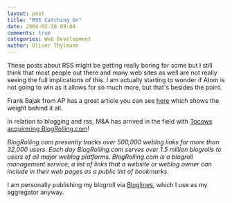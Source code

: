 ```yaml
---
layout: post
title: "RSS Catching On"
date: 2004-02-28 09:04
comments: true
categories: Web Development
author: Oliver Thylmann
---
```



These posts about RSS might be getting really boring for some but I still think that most people out there and many web sites as well are not really seeing the full implications of this. I am actually starting to wonder if Atom is not going to win as it allows for so much more, but that's besides the point. 

Frank Bajak from AP has a great article you can see [here](http://story.news.yahoo.com/news?tmpl=story&amp;cid=528&amp;e=1&amp;u=/ap/20040227/ap_on_hi_te/deliver_me_web) which shows the weight behind it all.

In relation to blogging and rss, M&amp;A has arrived in the field with [Tocows acquirering BlogRolling.com](http://biz.yahoo.com/prnews/040227/nyf090_1.html)! 

*BlogRolling.com presently tracks over 500,000 weblog links for more than 32,000 users. Each day BlogRolling.com serves over 1.5 million blogrolls to users of all major weblog platforms. BlogRolling.com is a blogroll management service; a list of links that a website or weblog owner can include in their web pages as a public list of bookmarks.*

I am personally publishing my blogroll via [Bloglines](http://www.bloglines.com/), which I use as my aggregator anyway.


